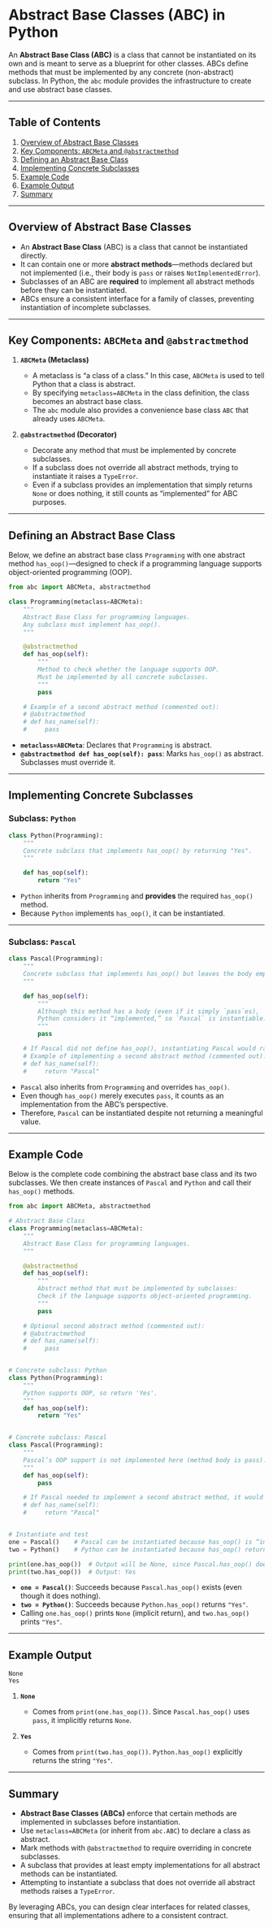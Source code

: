 # Abstract Base Classes (ABC) in Python

An **Abstract Base Class (ABC)** is a class that cannot be instantiated on its own and is meant to serve as a blueprint for other classes. ABCs define methods that must be implemented by any concrete (non-abstract) subclass. In Python, the `abc` module provides the infrastructure to create and use abstract base classes.

---

## Table of Contents

1. [Overview of Abstract Base Classes](#overview-of-abstract-base-classes)  
2. [Key Components: `ABCMeta` and `@abstractmethod`](#key-components-abcmeta-and-abstractmethod)  
3. [Defining an Abstract Base Class](#defining-an-abstract-base-class)  
4. [Implementing Concrete Subclasses](#implementing-concrete-subclasses)  
5. [Example Code](#example-code)  
6. [Example Output](#example-output)  
7. [Summary](#summary)  

---

## Overview of Abstract Base Classes

- An **Abstract Base Class** (ABC) is a class that cannot be instantiated directly.  
- It can contain one or more **abstract methods**—methods declared but not implemented (i.e., their body is `pass` or raises `NotImplementedError`).  
- Subclasses of an ABC are **required** to implement all abstract methods before they can be instantiated.  
- ABCs ensure a consistent interface for a family of classes, preventing instantiation of incomplete subclasses.

---

## Key Components: `ABCMeta` and `@abstractmethod`

1. **`ABCMeta` (Metaclass)**  
   - A metaclass is “a class of a class.” In this case, `ABCMeta` is used to tell Python that a class is abstract.  
   - By specifying `metaclass=ABCMeta` in the class definition, the class becomes an abstract base class.  
   - The `abc` module also provides a convenience base class `ABC` that already uses `ABCMeta`.

2. **`@abstractmethod` (Decorator)**  
   - Decorate any method that must be implemented by concrete subclasses.  
   - If a subclass does not override all abstract methods, trying to instantiate it raises a `TypeError`.  
   - Even if a subclass provides an implementation that simply returns `None` or does nothing, it still counts as “implemented” for ABC purposes.

---

## Defining an Abstract Base Class

Below, we define an abstract base class `Programming` with one abstract method `has_oop()`—designed to check if a programming language supports object-oriented programming (OOP).

```python
from abc import ABCMeta, abstractmethod

class Programming(metaclass=ABCMeta):
    """
    Abstract Base Class for programming languages.
    Any subclass must implement has_oop().
    """

    @abstractmethod
    def has_oop(self):
        """
        Method to check whether the language supports OOP.
        Must be implemented by all concrete subclasses.
        """
        pass

    # Example of a second abstract method (commented out):
    # @abstractmethod
    # def has_name(self):
    #     pass
````

* **`metaclass=ABCMeta`**: Declares that `Programming` is abstract.
* **`@abstractmethod def has_oop(self): pass`**: Marks `has_oop()` as abstract. Subclasses must override it.

---

## Implementing Concrete Subclasses

### Subclass: `Python`

```python
class Python(Programming):
    """
    Concrete subclass that implements has_oop() by returning "Yes".
    """

    def has_oop(self):
        return "Yes"
```

* `Python` inherits from `Programming` and **provides** the required `has_oop()` method.
* Because `Python` implements `has_oop()`, it can be instantiated.

---

### Subclass: `Pascal`

```python
class Pascal(Programming):
    """
    Concrete subclass that implements has_oop() but leaves the body empty.
    """

    def has_oop(self):
        """
        Although this method has a body (even if it simply `pass`es),
        Python considers it “implemented,” so `Pascal` is instantiable.
        """
        pass

    # If Pascal did not define has_oop(), instantiating Pascal would raise an error.
    # Example of implementing a second abstract method (commented out):
    # def has_name(self):
    #     return "Pascal"
```

* `Pascal` also inherits from `Programming` and overrides `has_oop()`.
* Even though `has_oop()` merely executes `pass`, it counts as an implementation from the ABC’s perspective.
* Therefore, `Pascal` can be instantiated despite not returning a meaningful value.

---

## Example Code

Below is the complete code combining the abstract base class and its two subclasses. We then create instances of `Pascal` and `Python` and call their `has_oop()` methods.

```python
from abc import ABCMeta, abstractmethod

# Abstract Base Class
class Programming(metaclass=ABCMeta):
    """
    Abstract Base Class for programming languages.
    """

    @abstractmethod
    def has_oop(self):
        """
        Abstract method that must be implemented by subclasses:
        Check if the language supports object-oriented programming.
        """
        pass

    # Optional second abstract method (commented out):
    # @abstractmethod
    # def has_name(self):
    #     pass


# Concrete subclass: Python
class Python(Programming):
    """
    Python supports OOP, so return 'Yes'.
    """
    def has_oop(self):
        return "Yes"


# Concrete subclass: Pascal
class Pascal(Programming):
    """
    Pascal’s OOP support is not implemented here (method body is pass).
    """
    def has_oop(self):
        pass

    # If Pascal needed to implement a second abstract method, it would go here:
    # def has_name(self):
    #     return "Pascal"


# Instantiate and test
one = Pascal()    # Pascal can be instantiated because has_oop() is “implemented”
two = Python()    # Python can be instantiated because has_oop() returns "Yes"

print(one.has_oop())  # Output will be None, since Pascal.has_oop() does not return a value
print(two.has_oop())  # Output: Yes
```

* **`one = Pascal()`**: Succeeds because `Pascal.has_oop()` exists (even though it does nothing).
* **`two = Python()`**: Succeeds because `Python.has_oop()` returns `"Yes"`.
* Calling `one.has_oop()` prints `None` (implicit return), and `two.has_oop()` prints `"Yes"`.

---

## Example Output

```text
None
Yes
```

1. **`None`**

   * Comes from `print(one.has_oop())`. Since `Pascal.has_oop()` uses `pass`, it implicitly returns `None`.
2. **`Yes`**

   * Comes from `print(two.has_oop())`. `Python.has_oop()` explicitly returns the string `"Yes"`.

---

## Summary

* **Abstract Base Classes (ABCs)** enforce that certain methods are implemented in subclasses before instantiation.
* Use `metaclass=ABCMeta` (or inherit from `abc.ABC`) to declare a class as abstract.
* Mark methods with `@abstractmethod` to require overriding in concrete subclasses.
* A subclass that provides at least empty implementations for all abstract methods can be instantiated.
* Attempting to instantiate a subclass that does not override all abstract methods raises a `TypeError`.

By leveraging ABCs, you can design clear interfaces for related classes, ensuring that all implementations adhere to a consistent contract.

